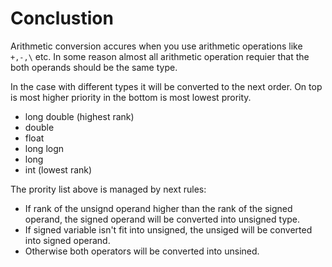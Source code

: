 # Conclustion

Arithmetic conversion accures when you use arithmetic operations like `+,-,\` etc. In some reason almost all arithmetic operation requier that the both operands should be the same type.

In the case with different types it will be converted to the next order. On top is most higher priority in the bottom is most lowest prority.

 - long double (highest rank)
 - double
 - float
 - long logn
 - long
 - int (lowest rank)

The prority list above is managed by next rules:
- If rank of the unsignd operand higher than the rank of the signed operand, the signed operand will be converted into unsigned type.
- If signed variable isn't fit into unsigned, the unsiged will be converted into signed operand.
- Otherwise both operators will be converted into unsined.

